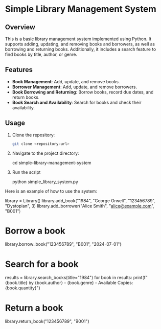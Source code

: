 # Simple Library Management System

## Overview
This is a basic library management system implemented using Python. It supports adding, updating, and removing books and borrowers, as well as borrowing and returning books. Additionally, it includes a search feature to find books by title, author, or genre.

## Features
- **Book Management**: Add, update, and remove books.
- **Borrower Management**: Add, update, and remove borrowers.
- **Book Borrowing and Returning**: Borrow books, record due dates, and return books.
- **Book Search and Availability**: Search for books and check their availability.

## Usage
1. Clone the repository:
   ```sh
   git clone <repository-url>

2. Navigate to the project directory:
   
   cd simple-library-management-system

3. Run the script
 
    python simple_library_system.py


Here is an example of how to use the system:

library = Library()
library.add_book("1984", "George Orwell", "123456789", "Dystopian", 3)
library.add_borrower("Alice Smith", "alice@example.com", "B001")

# Borrow a book
library.borrow_book("123456789", "B001", "2024-07-01")

# Search for a book
results = library.search_books(title="1984")
for book in results:
    print(f"{book.title} by {book.author} - {book.genre} - Available Copies: {book.quantity}")

# Return a book
library.return_book("123456789", "B001")
